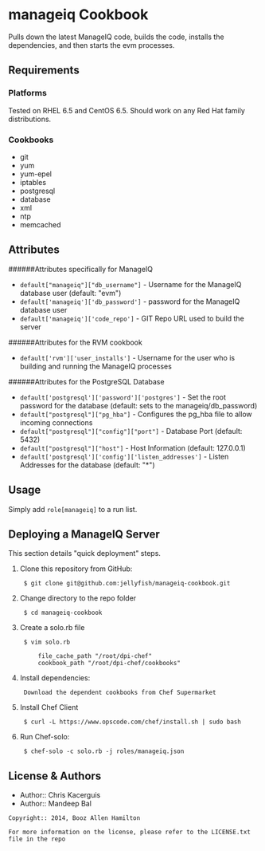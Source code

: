 manageiq Cookbook
=================
Pulls down the latest ManageIQ code, builds the code, installs the dependencies, and then starts the evm processes.

Requirements
------------
### Platforms
Tested on RHEL 6.5 and CentOS 6.5. Should work on any Red Hat family distributions.

### Cookbooks
- git
- yum
- yum-epel
- iptables
- postgresql
- database
- xml
- ntp
- memcached

Attributes
----------
######Attributes specifically for ManageIQ
- `default["manageiq"]["db_username"]` - Username for the ManageIQ database user (default: "evm")
- `default['manageiq']['db_password']` - password for the ManageIQ database user
- `default['manageiq']['code_repo']` - GIT Repo URL used to build the server

######Attributes for the RVM cookbook
- `default['rvm']['user_installs']` - Username for the user who is building and running the ManageIQ processes

######Attributes for the PostgreSQL Database
- `default['postgresql']['password']['postgres']` - Set the root password for the database (default: sets to the manageiq/db_password)
- `default["postgresql"]["pg_hba"]` - Configures the pg_hba file to allow incoming connections
- `default["postgresql"]["config"]["port"]` - Database Port (default: 5432)
- `default["postgresql"]["host"]` - Host Information (default: 127.0.0.1)
- `default['postgresql']['config']['listen_addresses']` - Listen Addresses for the database (default: "*")

Usage
-----
Simply add `role[manageiq]` to a run list.


Deploying a ManageIQ Server
-----------
This section details "quick deployment" steps.

1. Clone this repository from GitHub:

        $ git clone git@github.com:jellyfish/manageiq-cookbook.git

2. Change directory to the repo folder

        $ cd manageiq-cookbook

3. Create a solo.rb file

		$ vim solo.rb

			file_cache_path "/root/dpi-chef"
			cookbook_path "/root/dpi-chef/cookbooks"


4. Install dependencies:

        Download the dependent cookbooks from Chef Supermarket

5. Install Chef Client

		$ curl -L https://www.opscode.com/chef/install.sh | sudo bash

6. Run Chef-solo:

		$ chef-solo -c solo.rb -j roles/manageiq.json


License & Authors
-----------------
- Author:: Chris Kacerguis
- Author:: Mandeep Bal

```text
Copyright:: 2014, Booz Allen Hamilton

For more information on the license, please refer to the LICENSE.txt file in the repo
```
